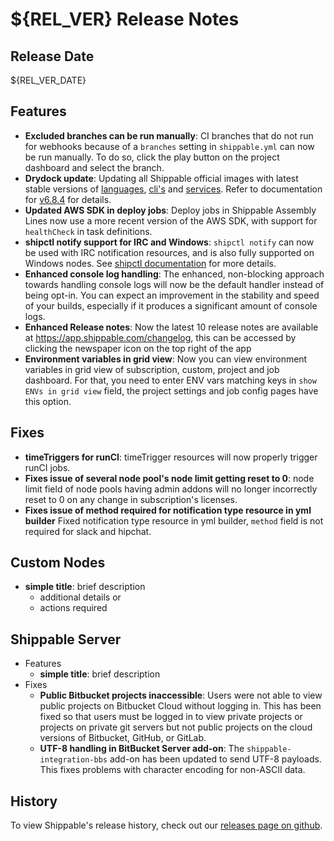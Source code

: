 # ${REL_VER} Release Notes

## Release Date
${REL_VER_DATE}

## Features
  - **Excluded branches can be run manually**: CI branches that do not run for webhooks because of a `branches` setting in `shippable.yml` can now be run manually. To do so, click the play button on the project dashboard and select the branch.
  - **Drydock update**: Updating all Shippable official images with latest
  stable versions of [languages](http://docs.shippable.com/platform/runtime/machine-image/language-versions/), [cli's](http://docs.shippable.com/platform/runtime/machine-image/cli-versions/) and [services](http://docs.shippable.com/platform/runtime/machine-image/services-versions/). Refer to documentation
  for [v6.8.4](http://docs.shippable.com/platform/runtime/machine-image/ami-v684/) for details.
  - **Updated AWS SDK in deploy jobs**: Deploy jobs in Shippable Assembly Lines now use a more recent version of the AWS SDK, with support for `healthCheck` in task definitions.
  - **shipctl notify support for IRC and Windows**: `shipctl notify` can now be used with IRC notification resources, and is also fully supported on Windows nodes. See [shipctl documentation](http://docs.shippable.com/platform/tutorial/workflow/using-shipctl/#notify) for more details.
  - **Enhanced console log handling**: The enhanced, non-blocking approach towards handling console logs will now be the default handler instead of being opt-in. You can expect an improvement in the stability and speed of your builds, especially if it produces a significant amount of console logs.
  - **Enhanced Release notes**: Now the latest 10 release notes are available at https://app.shippable.com/changelog, this can be accessed by clicking the newspaper icon on the top right of the app
  - **Environment variables in grid view**: Now you can view environment variables in grid view of subscription, custom, project and job dashboard. For that, you need to enter ENV vars matching keys in `show ENVs in grid view` field, the project settings and job config pages have this option.

## Fixes
  - **timeTriggers for runCI**: timeTrigger resources will now properly trigger runCI jobs.
  - **Fixes issue of several node pool's node limit getting reset to 0**: node limit field of node pools having admin addons will no longer incorrectly reset to 0 on any change in subscription's licenses.
  - **Fixes issue of method required for notification type resource in yml builder** Fixed notification type resource in yml builder, `method` field is not required for slack and hipchat.

## Custom Nodes
  - **simple title**: brief description
      - additional details or
      - actions required

## Shippable Server

  - Features
      - **simple title**: brief description
  - Fixes
      - **Public Bitbucket projects inaccessible**: Users were not able to view public projects on Bitbucket Cloud without logging in. This has been fixed so that users must be logged in to view private projects or projects on private git servers but not public projects on the cloud versions of Bitbucket, GitHub, or GitLab.
      - **UTF-8 handling in BitBucket Server add-on**: The `shippable-integration-bbs` add-on has been updated to send UTF-8 payloads. This fixes problems with character encoding for non-ASCII data.

## History

To view Shippable's release history, check out our [releases page on github](https://github.com/Shippable/admiral/releases).
